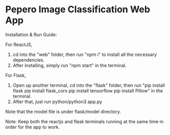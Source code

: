 # Pepero Image Classification Web App

Installation & Run Guide:

For ReactJS,
1. cd into the "web" folder, then run "npm i" to install all the necessary dependencies.
2. After installing, simply run "npm start" in the terminal.

For Flask,
1. Open up another terminal, cd into the "flask" folder, then run "pip install flask pip install flask_cors pip install tensorflow pip install Pillow" in the terminal.
2. After that, just run python/python3 app.py

Note that the model file is under flask/model directory.

Note: Keep both the reactjs and flask terminals running at the same time in order for the app to work.
